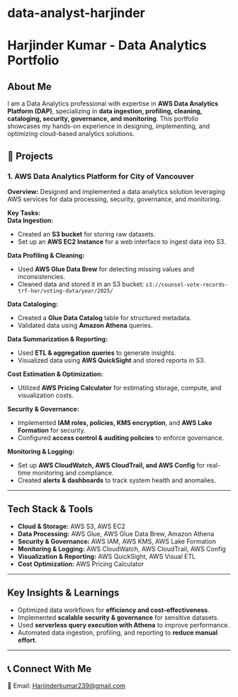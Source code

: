 # data-analyst-harjinder
# Harjinder Kumar - Data Analytics Portfolio 

## About Me  
I am a Data Analytics professional with expertise in **AWS Data Analytics Platform (DAP)**, specializing in **data ingestion, profiling, cleaning, cataloging, security, governance, and monitoring**. This portfolio showcases my hands-on experience in designing, implementing, and optimizing cloud-based analytics solutions.

## 📂 Projects  

### 1. **AWS Data Analytics Platform for City of Vancouver**  
**Overview:** Designed and implemented a data analytics solution leveraging AWS services for data processing, security, governance, and monitoring.  

**Key Tasks:**  
 **Data Ingestion:**  
- Created an **S3 bucket** for storing raw datasets.  
- Set up an **AWS EC2 Instance** for a web interface to ingest data into S3.  

 **Data Profiling & Cleaning:**  
- Used **AWS Glue Data Brew** for detecting missing values and inconsistencies.  
- Cleaned data and stored it in an S3 bucket: `s3://counsel-vote-records-trf-har/voting-data/year/2025/`  

 **Data Cataloging:**  
- Created a **Glue Data Catalog** table for structured metadata.  
- Validated data using **Amazon Athena** queries.  

 **Data Summarization & Reporting:**  
- Used **ETL & aggregation queries** to generate insights.  
- Visualized data using **AWS QuickSight** and stored reports in S3.  

**Cost Estimation & Optimization:**  
- Utilized **AWS Pricing Calculator** for estimating storage, compute, and visualization costs.  

**Security & Governance:**  
- Implemented **IAM roles, policies, KMS encryption**, and **AWS Lake Formation** for security.  
- Configured **access control & auditing policies** to enforce governance.  

**Monitoring & Logging:**  
- Set up **AWS CloudWatch, AWS CloudTrail, and AWS Config** for real-time monitoring and compliance.  
- Created **alerts & dashboards** to track system health and anomalies.  

---

##  Tech Stack & Tools  
- **Cloud & Storage:** AWS S3, AWS EC2  
- **Data Processing:** AWS Glue, AWS Glue Data Brew, Amazon Athena  
- **Security & Governance:** AWS IAM, AWS KMS, AWS Lake Formation  
- **Monitoring & Logging:** AWS CloudWatch, AWS CloudTrail, AWS Config  
- **Visualization & Reporting:** AWS QuickSight, AWS Visual ETL  
- **Cost Optimization:** AWS Pricing Calculator  

---

##  Key Insights & Learnings  
- Optimized data workflows for **efficiency and cost-effectiveness**.  
- Implemented **scalable security & governance** for sensitive datasets.  
- Used **serverless query execution with Athena** to improve performance.  
- Automated data ingestion, profiling, and reporting to **reduce manual effort**.  

---

## 📞 Connect With Me  
📧 Email: Harjinderkumar239@gmail.com   


